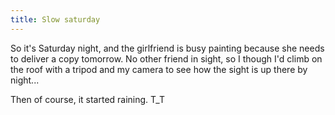 ```yaml
---
title: Slow saturday
---
```


So it's Saturday night, and the girlfriend is busy painting because she needs
to deliver a copy tomorrow. No other friend in sight, so I though I'd climb on
the roof with a tripod and my camera to see how the sight is up there by
night...

Then of course, it started raining. T_T

